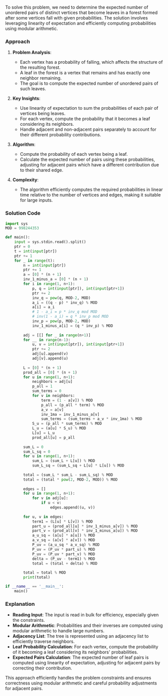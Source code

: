 To solve this problem, we need to determine the expected number of unordered pairs of distinct vertices that become leaves in a forest formed after some vertices fall with given probabilities. The solution involves leveraging linearity of expectation and efficiently computing probabilities using modular arithmetic.

### Approach
1. **Problem Analysis**:
   - Each vertex has a probability of falling, which affects the structure of the resulting forest.
   - A leaf in the forest is a vertex that remains and has exactly one neighbor remaining.
   - The goal is to compute the expected number of unordered pairs of such leaves.

2. **Key Insights**:
   - Use linearity of expectation to sum the probabilities of each pair of vertices being leaves.
   - For each vertex, compute the probability that it becomes a leaf considering its neighbors.
   - Handle adjacent and non-adjacent pairs separately to account for their different probability contributions.

3. **Algorithm**:
   - Compute the probability of each vertex being a leaf.
   - Calculate the expected number of pairs using these probabilities, adjusting for adjacent pairs which have a different contribution due to their shared edge.

4. **Complexity**:
   - The algorithm efficiently computes the required probabilities in linear time relative to the number of vertices and edges, making it suitable for large inputs.

### Solution Code
```python
import sys
MOD = 998244353

def main():
    input = sys.stdin.read().split()
    ptr = 0
    t = int(input[ptr])
    ptr += 1
    for _ in range(t):
        n = int(input[ptr])
        ptr += 1
        a = [0] * (n + 1)
        inv_1_minus_a = [0] * (n + 1)
        for i in range(1, n+1):
            p, q = int(input[ptr]), int(input[ptr+1])
            ptr += 2
            inv_q = pow(q, MOD-2, MOD)
            a_i = ((q - p) * inv_q) % MOD
            a[i] = a_i
            # 1 - a_i = p * inv_q mod MOD
            # inv(1 - a_i) = q * inv_p mod MOD
            inv_p = pow(p, MOD-2, MOD)
            inv_1_minus_a[i] = (q * inv_p) % MOD
        
        adj = [[] for _ in range(n+1)]
        for __ in range(n-1):
            u, v = int(input[ptr]), int(input[ptr+1])
            ptr += 2
            adj[u].append(v)
            adj[v].append(u)
        
        L = [0] * (n + 1)
        prod_all = [0] * (n + 1)
        for u in range(1, n+1):
            neighbors = adj[u]
            p_all = 1
            sum_terms = 0
            for v in neighbors:
                term = (1 - a[v]) % MOD
                p_all = (p_all * term) % MOD
                a_v = a[v]
                inv_1ma = inv_1_minus_a[v]
                sum_terms = (sum_terms + a_v * inv_1ma) % MOD
            S_u = (p_all * sum_terms) % MOD
            L_u = (a[u] * S_u) % MOD
            L[u] = L_u
            prod_all[u] = p_all
        
        sum_L = 0
        sum_L_sq = 0
        for u in range(1, n+1):
            sum_L = (sum_L + L[u]) % MOD
            sum_L_sq = (sum_L_sq + L[u] * L[u]) % MOD
        
        total = (sum_L * sum_L - sum_L_sq) % MOD
        total = (total * pow(2, MOD-2, MOD)) % MOD
        
        edges = []
        for u in range(1, n+1):
            for v in adj[u]:
                if u < v:
                    edges.append((u, v))
        
        for u, v in edges:
            term1 = (L[u] * L[v]) % MOD
            part_u = (prod_all[u] * inv_1_minus_a[v]) % MOD
            part_v = (prod_all[v] * inv_1_minus_a[u]) % MOD
            a_u_sq = (a[u] * a[u]) % MOD
            a_v_sq = (a[v] * a[v]) % MOD
            P_uv = (a_u_sq * a_v_sq) % MOD
            P_uv = (P_uv * part_u) % MOD
            P_uv = (P_uv * part_v) % MOD
            delta = (P_uv - term1) % MOD
            total = (total + delta) % MOD
        
        total = total % MOD
        print(total)

if __name__ == '__main__':
    main()
```

### Explanation
- **Reading Input**: The input is read in bulk for efficiency, especially given the constraints.
- **Modular Arithmetic**: Probabilities and their inverses are computed using modular arithmetic to handle large numbers.
- **Adjacency List**: The tree is represented using an adjacency list to efficiently traverse neighbors.
- **Leaf Probability Calculation**: For each vertex, compute the probability of it becoming a leaf considering its neighbors' probabilities.
- **Expected Pairs Calculation**: The expected number of leaf pairs is computed using linearity of expectation, adjusting for adjacent pairs by correcting their contribution.

This approach efficiently handles the problem constraints and ensures correctness using modular arithmetic and careful probability adjustments for adjacent pairs.